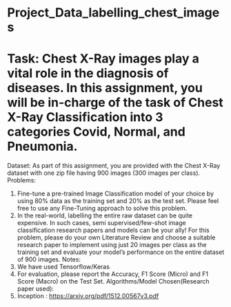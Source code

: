# Project_Data_labelling_chest_images  
# Task: Chest X-Ray images play a vital role in the diagnosis of diseases. In this assignment, you will be in-charge of the task of Chest X-Ray Classification into 3 categories Covid, Normal, and Pneumonia. 
                                                            





Dataset: As part of this assignment, you are provided with the Chest X-Ray dataset with one zip file having 900 images (300 images per class). 
Problems: 
1. Fine-tune a pre-trained Image Classification model of your choice by using 80% data as the training set and 20% as the test set. Please feel free to use any Fine-Tuning approach to solve this problem.
 2. In the real-world, labelling the entire raw dataset can be quite expensive. In such cases, semi supervised/few-shot image classification research papers and models can be your ally! For this problem, please do your own Literature Review and choose a suitable research paper to implement using just 20 images per class as the training set and evaluate your model’s performance on the entire dataset of 900 images.
Notes:
1. We have used Tensorflow/Keras
2. For evaluation, please report the Accuracy, F1 Score (Micro) and F1 Score (Macro) on the Test Set. 
Algorithms/Model Chosen(Research paper used): 
1.	Inception : https://arxiv.org/pdf/1512.00567v3.pdf 
